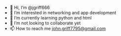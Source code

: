 - 👋 Hi, I’m @jgriff666
- 👀 I’m interested in networking and app development
- 🌱 I’m currently learning python and html
- 💞️ I’m not looking to collaborate yet 
- 📫 How to reach me john.griff7795@gmail.com

<!---
jgriff666/jgriff666 is a ✨ special ✨ repository because its `README.md` (this file) appears on your GitHub profile.
You can click the Preview link to take a look at your changes.
--->

